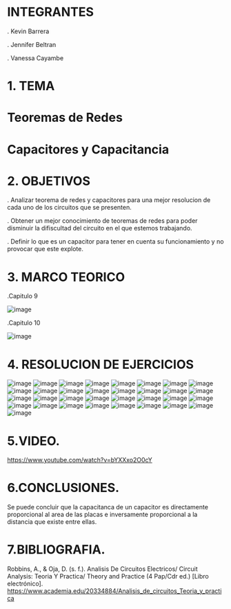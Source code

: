 # INTEGRANTES

. Kevin Barrera

. Jennifer Beltran

. Vanessa Cayambe

# 1. TEMA
# Teoremas de Redes 
# Capacitores y Capacitancia 

# 2. OBJETIVOS
. Analizar teorema de redes y capacitores para una mejor resolucion de cada uno de los circuitos que se presenten.

. Obtener un mejor conocimiento de teoremas de redes para poder disminuir la difiscultad del circuito en el que estemos trabajando.

. Definir lo que es un capacitor para tener en cuenta su funcionamiento y no provocar que este explote.


# 3. MARCO TEORICO

.Capitulo 9

![image](https://user-images.githubusercontent.com/84421020/126576819-3322a500-bb23-4606-b6d9-766c1c16b3f7.png)

.Capitulo 10

![image](https://user-images.githubusercontent.com/84421020/126581432-be1af4b3-d847-4c1c-a82b-99b3d8cb70f6.png)

# 4. RESOLUCION DE EJERCICIOS
![image](https://github.com/Kevinsan21/Imagenes-Deber2-P2/blob/main/Capitulos9-10%20(2)_pages-to-jpg-0001.jpg)
![image](https://github.com/Kevinsan21/Imagenes-Deber2-P2/blob/main/Capitulos9-10%20(2)_pages-to-jpg-0002.jpg)
![image](https://github.com/Kevinsan21/Imagenes-Deber2-P2/blob/main/Capitulos9-10%20(2)_pages-to-jpg-0003.jpg)
![image](https://github.com/Kevinsan21/Imagenes-Deber2-P2/blob/main/Capitulos9-10%20(2)_pages-to-jpg-0004.jpg)
![image](https://github.com/Kevinsan21/Imagenes-Deber2-P2/blob/main/Capitulos9-10%20(2)_pages-to-jpg-0005.jpg)
![image](https://github.com/Kevinsan21/Imagenes-Deber2-P2/blob/main/Capitulos9-10%20(2)_pages-to-jpg-0006.jpg)
![image](https://github.com/Kevinsan21/Imagenes-Deber2-P2/blob/main/Capitulos9-10%20(2)_pages-to-jpg-0007.jpg)
![image](https://github.com/Kevinsan21/Imagenes-Deber2-P2/blob/main/Capitulos9-10%20(2)_pages-to-jpg-0008.jpg)
![image](https://github.com/Kevinsan21/Imagenes-Deber2-P2/blob/main/Capitulos9-10%20(2)_pages-to-jpg-0009.jpg)
![image](https://github.com/Kevinsan21/Imagenes-Deber2-P2/blob/main/Capitulos9-10%20(2)_pages-to-jpg-0010.jpg)
![image](https://github.com/Kevinsan21/Imagenes-Deber2-P2/blob/main/Capitulos9-10%20(2)_pages-to-jpg-0011.jpg)
![image](https://github.com/Kevinsan21/Imagenes-Deber2-P2/blob/main/Capitulos9-10%20(2)_pages-to-jpg-0012.jpg)
![image](https://github.com/Kevinsan21/Imagenes-Deber2-P2/blob/main/Capitulos9-10%20(2)_pages-to-jpg-0013.jpg)
![image](https://github.com/Kevinsan21/Imagenes-Deber2-P2/blob/main/Capitulos9-10%20(2)_pages-to-jpg-0014.jpg)
![image](https://github.com/Kevinsan21/Imagenes-Deber2-P2/blob/main/Capitulos9-10%20(2)_pages-to-jpg-0015.jpg)
![image](https://github.com/Kevinsan21/Imagenes-Deber2-P2/blob/main/Capitulos9-10%20(2)_pages-to-jpg-0016.jpg)
![image](https://github.com/Kevinsan21/Imagenes-Deber2-P2/blob/main/Capitulos9-10%20(2)_pages-to-jpg-0017.jpg)
![image](https://github.com/Kevinsan21/Imagenes-Deber2-P2/blob/main/Capitulos9-10%20(2)_pages-to-jpg-0018.jpg)
![image](https://github.com/Kevinsan21/Imagenes-Deber2-P2/blob/main/Capitulos9-10%20(2)_pages-to-jpg-0019.jpg)
![image](https://github.com/Kevinsan21/Imagenes-Deber2-P2/blob/main/Capitulos9-10%20(2)_pages-to-jpg-0020.jpg)
![image](https://github.com/Kevinsan21/Imagenes-Deber2-P2/blob/main/Capitulos9-10%20(2)_pages-to-jpg-0021.jpg)
![image](https://github.com/Kevinsan21/Imagenes-Deber2-P2/blob/main/Capitulos9-10%20(2)_pages-to-jpg-0022.jpg)
![image](https://github.com/Kevinsan21/Imagenes-Deber2-P2/blob/main/Capitulos9-10%20(2)_pages-to-jpg-0023.jpg)
![image](https://github.com/Kevinsan21/Imagenes-Deber2-P2/blob/main/Capitulos9-10%20(2)_pages-to-jpg-0024.jpg)
![image](https://github.com/Kevinsan21/Imagenes-Deber2-P2/blob/main/Capitulos9-10%20(2)_pages-to-jpg-0025.jpg)
![image](https://github.com/Kevinsan21/Imagenes-Deber2-P2/blob/main/Capitulos9-10%20(2)_pages-to-jpg-0026.jpg)
![image](https://github.com/Kevinsan21/Imagenes-Deber2-P2/blob/main/Capitulos9-10%20(2)_pages-to-jpg-0027.jpg)
![image](https://github.com/Kevinsan21/Imagenes-Deber2-P2/blob/main/Capitulos9-10%20(2)_pages-to-jpg-0028.jpg)
![image](https://github.com/Kevinsan21/Imagenes-Deber2-P2/blob/main/Capitulos9-10%20(2)_pages-to-jpg-0029.jpg)
![image](https://github.com/Kevinsan21/Imagenes-Deber2-P2/blob/main/Capitulos9-10%20(2)_pages-to-jpg-0030.jpg)
![image](https://github.com/Kevinsan21/Imagenes-Deber2-P2/blob/main/Capitulos9-10%20(2)_pages-to-jpg-0031.jpg)
![image](https://github.com/Kevinsan21/Imagenes-Deber2-P2/blob/main/Capitulos9-10%20(2)_pages-to-jpg-0032.jpg)
![image](https://github.com/Kevinsan21/Imagenes-Deber2-P2/blob/main/Capitulos9-10%20(2)_pages-to-jpg-0033.jpg)

# 5.VIDEO.
https://www.youtube.com/watch?v=bYXXxo2O0cY


# 6.CONCLUSIONES.
Se puede concluir que la capacitanca de un capacitor es directamente proporcional al area de las placas e inversamente proporcional a la distancia que existe entre ellas.


# 7.BIBLIOGRAFIA.

Robbins, A., & Oja, D. (s. f.). Analisis De Circuitos Electricos/ Circuit Analysis: Teoria Y Practica/ Theory and Practice (4 Pap/Cdr ed.) [Libro electrónico]. https://www.academia.edu/20334884/Analisis_de_circuitos_Teoria_y_practica
